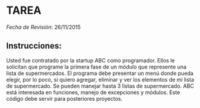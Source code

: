 # TAREA

*Fecha de Revisión*: 26/11/2015

## Instrucciones:
Usted fue contratado por la startup ABC como programador. Ellos le solicitan que programe la primera fase de un módulo que represente una lista de supermercados. El programa debe presentar un menú donde pueda elegir, por lo poco, si quiero agregar, eliminar y ver los elementos de mi lista de supermercado. Se pueden manejar hasta 3 listas de supermercado. ABC está interesada en funciones, manejo de excepciones y módulos. Este código debe servir para posteriores proyectos.
